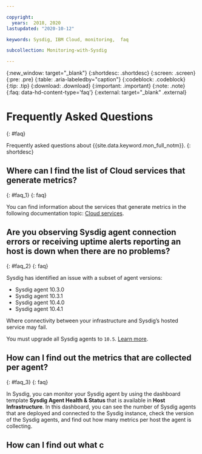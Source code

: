 ```yaml
---

copyright:
  years:  2018, 2020
lastupdated: "2020-10-12"

keywords: Sysdig, IBM Cloud, monitoring,  faq

subcollection: Monitoring-with-Sysdig

---
```


{:new_window: target="_blank"}
{:shortdesc: .shortdesc}
{:screen: .screen}
{:pre: .pre}
{:table: .aria-labeledby="caption"}
{:codeblock: .codeblock}
{:tip: .tip}
{:download: .download}
{:important: .important}
{:note: .note}
{:faq: data-hd-content-type='faq'}
{:external: target="_blank" .external}


# Frequently Asked Questions
{: #faq}

Frequently asked questions about {{site.data.keyword.mon_full_notm}}.
{: shortdesc}

## Where can I find the list of Cloud services that generate metrics?
{: #faq_1}
{: faq}

You can find information about the services that generate metrics in the following documentation topic: [Cloud services](/docs/Monitoring-with-Sysdig?topic=Monitoring-with-Sysdig-cloud_services).


## Are you observing Sysdig agent connection errors or receiving uptime alerts reporting an host is down when there are no problems?
{: #faq_2}
{: faq}

Sysdig has identified an issue with a subset of agent versions:
- Sysdig agent 10.3.0
- Sysdig agent 10.3.1
- Sysdig agent 10.4.0
- Sysdig agent 10.4.1 

Where connectivity between your infrastructure and Sysdig’s hosted service may fail.

You must upgrade all Sysdig agents to `10.5`. [Learn more](/docs/Monitoring-with-Sysdig?topic=Monitoring-with-Sysdig-troubleshoot#troubleshoot-entry-3).



## How can I find out the metrics that are collected per agent?
{: #faq_3}
{: faq}

In Sysdig, you can monitor your Sysdig agent by using the dashboard template **Sysdig Agent Health & Status** that is available in **Host Infrastructure**. In this dashboard, you can see the number of Sysdig agents that are deployed and connected to the Sysdig instance, check the version of the Sysdig agents, and find out how many metrics per host the agent is collecting.


## How can I find out what c
